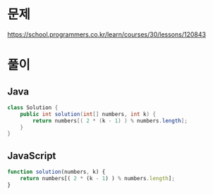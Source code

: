 # 문제
https://school.programmers.co.kr/learn/courses/30/lessons/120843

# 풀이
## Java
```java
class Solution {
    public int solution(int[] numbers, int k) {
        return numbers[( 2 * (k - 1) ) % numbers.length];
    }
}
```

## JavaScript
```javascript
function solution(numbers, k) {
    return numbers[( 2 * (k - 1) ) % numbers.length];
}
```
